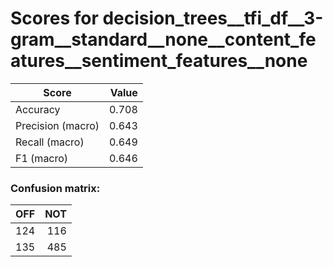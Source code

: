 # Scores for decision_trees__tfi_df__3-gram__standard__none__content_features__sentiment_features__none
|      Score      |Value|
|-----------------|----:|
|Accuracy         |0.708|
|Precision (macro)|0.643|
|Recall (macro)   |0.649|
|F1 (macro)       |0.646|

### Confusion matrix:
|OFF|NOT|
|--:|--:|
|124|116|
|135|485|
